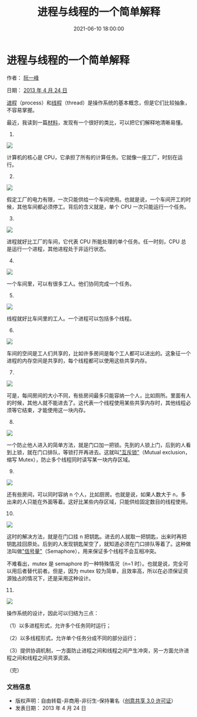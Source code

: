 ﻿---
title: 进程与线程的一个简单解释
comment: valine
date: 2021-06-10 18:00:00
category: 操作系统
tags: 操作系统
---

# 进程与线程的一个简单解释

作者： [阮一峰](http://www.ruanyifeng.com)

日期： [2013 年 4 月 24 日](http://www.ruanyifeng.com/blog/2013/04/)

[进程](https://zh.wikipedia.org/zh-cn/%E8%BF%9B%E7%A8%8B)（process）和[线程](https://zh.wikipedia.org/zh-cn/%E7%BA%BF%E7%A8%8B)（thread）是操作系统的基本概念，但是它们比较抽象，不容易掌握。

最近，我读到一篇[材料](http://www.qnx.com/developers/docs/6.4.1/neutrino/getting_started/s1_procs.html)，发现有一个很好的类比，可以把它们解释地清晰易懂。

1.

![](http://www.ruanyifeng.com/blogimg/asset/201304/bg2013042401.jpg)

计算机的核心是 CPU，它承担了所有的计算任务。它就像一座工厂，时刻在运行。

2.

![](http://www.ruanyifeng.com/blogimg/asset/201304/bg2013042402.png)

假定工厂的电力有限，一次只能供给一个车间使用。也就是说，一个车间开工的时候，其他车间都必须停工。背后的含义就是，单个 CPU 一次只能运行一个任务。

3.

![](http://www.ruanyifeng.com/blogimg/asset/201304/bg2013042403.jpg)

进程就好比工厂的车间，它代表 CPU 所能处理的单个任务。任一时刻，CPU 总是运行一个进程，其他进程处于非运行状态。

4.

![](http://www.ruanyifeng.com/blogimg/asset/201304/bg2013042404.jpg)

一个车间里，可以有很多工人。他们协同完成一个任务。

5.

![](http://www.ruanyifeng.com/blogimg/asset/201304/bg2013042405.jpg)

线程就好比车间里的工人。一个进程可以包括多个线程。

6.

![](http://www.ruanyifeng.com/blogimg/asset/201304/bg2013042406.png)

车间的空间是工人们共享的，比如许多房间是每个工人都可以进出的。这象征一个进程的内存空间是共享的，每个线程都可以使用这些共享内存。

7.

![](http://www.ruanyifeng.com/blogimg/asset/201304/bg2013042407.jpg)

可是，每间房间的大小不同，有些房间最多只能容纳一个人，比如厕所。里面有人的时候，其他人就不能进去了。这代表一个线程使用某些共享内存时，其他线程必须等它结束，才能使用这一块内存。

8.

![](http://www.ruanyifeng.com/blogimg/asset/201304/bg2013042408.jpg)

一个防止他人进入的简单方法，就是门口加一把锁。先到的人锁上门，后到的人看到上锁，就在门口排队，等锁打开再进去。这就叫["互斥锁"](http://zh.wikipedia.org/wiki/%E4%BA%92%E6%96%A5%E9%94%81)（Mutual exclusion，缩写 Mutex），防止多个线程同时读写某一块内存区域。

9.

![](http://www.ruanyifeng.com/blogimg/asset/201304/bg2013042409.jpg)

还有些房间，可以同时容纳 n 个人，比如厨房。也就是说，如果人数大于 n，多出来的人只能在外面等着。这好比某些内存区域，只能供给固定数目的线程使用。

10.

![](http://www.ruanyifeng.com/blogimg/asset/201304/bg2013042410.jpg)

这时的解决方法，就是在门口挂 n 把钥匙。进去的人就取一把钥匙，出来时再把钥匙挂回原处。后到的人发现钥匙架空了，就知道必须在门口排队等着了。这种做法叫做["信号量"](<http://en.wikipedia.org/wiki/Semaphore_(programming)>)（Semaphore），用来保证多个线程不会互相冲突。

不难看出，mutex 是 semaphore 的一种特殊情况（n=1 时）。也就是说，完全可以用后者替代前者。但是，因为 mutex 较为简单，且效率高，所以在必须保证资源独占的情况下，还是采用这种设计。

11.

![](http://www.ruanyifeng.com/blogimg/asset/201304/bg2013042411.png)

操作系统的设计，因此可以归结为三点：

（1）以多进程形式，允许多个任务同时运行；

（2）以多线程形式，允许单个任务分成不同的部分运行；

（3）提供协调机制，一方面防止进程之间和线程之间产生冲突，另一方面允许进程之间和线程之间共享资源。

（完）

### 文档信息

- 版权声明：自由转载-非商用-非衍生-保持署名（[创意共享 3.0 许可证](http://creativecommons.org/licenses/by-nc-nd/3.0/deed.zh)）
- 发表日期： 2013 年 4 月 24 日
